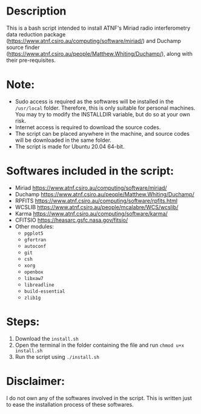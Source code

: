 # Description
This is a bash script intended to install ATNF's Miriad radio interferometry data reduction package (https://www.atnf.csiro.au/computing/software/miriad/) and Duchamp source finder (https://www.atnf.csiro.au/people/Matthew.Whiting/Duchamp/), along with their pre-requisites.  

# Note:
* Sudo access is required as the softwares will be installed in the `/usr/local` folder. Therefore, this is only suitable for personal machines. You may try to modify the INSTALLDIR variable, but do so at your own risk.
* Internet access is required to download the source codes. 
* The script can be placed anywhere in the machine, and source codes will be downloaded in the same folder. 
* The script is made for Ubuntu 20.04 64-bit. 

# Softwares included in the script:
* Miriad https://www.atnf.csiro.au/computing/software/miriad/
* Duchamp https://www.atnf.csiro.au/people/Matthew.Whiting/Duchamp/
* RPFITS https://www.atnf.csiro.au/computing/software/rpfits.html
* WCSLIB https://www.atnf.csiro.au/people/mcalabre/WCS/wcslib/
* Karma https://www.atnf.csiro.au/computing/software/karma/
* CFITSIO https://heasarc.gsfc.nasa.gov/fitsio/
* Other modules: 
  * `pgplot5`
  * `gfortran`
  * `autoconf`
  * `git`
  * `csh`
  * `xorg`
  * `openbox`
  * `libxaw7`
  * `libreadline`
  * `build-essential`
  * `zlib1g`

# Steps:
1. Download the `install.sh`
2. Open the terminal in the folder containing the file and run `chmod u+x install.sh`
3. Run the script using `./install.sh`

# Disclaimer:
I do not own any of the softwares involved in the script. This is written just to ease the installation process of these softwares.
